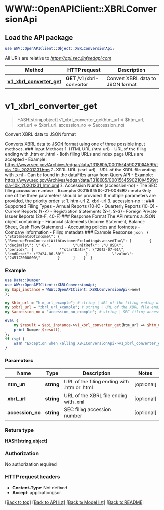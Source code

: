 # WWW::OpenAPIClient::XBRLConversionApi

## Load the API package
```perl
use WWW::OpenAPIClient::Object::XBRLConversionApi;
```

All URIs are relative to *https://api.sec.finfeedapi.com*

Method | HTTP request | Description
------------- | ------------- | -------------
[**v1_xbrl_converter_get**](XBRLConversionApi.md#v1_xbrl_converter_get) | **GET** /v1/xbrl-converter | Convert XBRL data to JSON format


# **v1_xbrl_converter_get**
> HASH[string,object] v1_xbrl_converter_get(htm_url => $htm_url, xbrl_url => $xbrl_url, accession_no => $accession_no)

Convert XBRL data to JSON format

Converts XBRL data to JSON format using one of three possible input methods.    ### Input Methods    1. HTML URL (htm-url)     - URL of the filing ending with .htm or .html     - Both filing URLs and index page URLs are accepted     - Example: https://www.sec.gov/Archives/edgar/data/1318605/000156459021004599/tsla-10k_20201231.htm    2. XBRL URL (xbrl-url)     - URL of the XBRL file ending with .xml     - Can be found in the dataFiles array from Query API     - Example: https://www.sec.gov/Archives/edgar/data/1318605/000156459021004599/tsla-10k_20201231_htm.xml    3. Accession Number (accession-no)     - The SEC filing accession number     - Example: 0001564590-21-004599    :::note  Only one of the three parameters should be provided. If multiple parameters are provided, the priority order is:  1. htm-url  2. xbrl-url  3. accession-no  :::    ### Supported Filing Types    - Annual Reports (10-K)  - Quarterly Reports (10-Q)  - Current Reports (8-K)  - Registration Statements (S-1, S-3)  - Foreign Private Issuer Reports (20-F, 40-F)    ### Response Format    The API returns a JSON object containing:  - Financial statements (Income Statement, Balance Sheet, Cash Flow Statement)  - Accounting policies and footnotes  - Company information  - Filing metadata    ### Example Response  ```json  {    \"StatementsOfIncome\": {      \"RevenueFromContractWithCustomerExcludingAssessedTax\": [        {          \"decimals\": \"-6\",          \"unitRef\": \"U_USD\",          \"period\": {            \"startDate\": \"2023-07-01\",            \"endDate\": \"2024-06-30\"          },          \"value\": \"245122000000\"        }      ]    }  }  ```

### Example
```perl
use Data::Dumper;
use WWW::OpenAPIClient::XBRLConversionApi;
my $api_instance = WWW::OpenAPIClient::XBRLConversionApi->new(
);

my $htm_url = "htm_url_example"; # string | URL of the filing ending with .htm or .html
my $xbrl_url = "xbrl_url_example"; # string | URL of the XBRL file ending with .xml
my $accession_no = "accession_no_example"; # string | SEC filing accession number

eval {
    my $result = $api_instance->v1_xbrl_converter_get(htm_url => $htm_url, xbrl_url => $xbrl_url, accession_no => $accession_no);
    print Dumper($result);
};
if ($@) {
    warn "Exception when calling XBRLConversionApi->v1_xbrl_converter_get: $@\n";
}
```

### Parameters

Name | Type | Description  | Notes
------------- | ------------- | ------------- | -------------
 **htm_url** | **string**| URL of the filing ending with .htm or .html | [optional] 
 **xbrl_url** | **string**| URL of the XBRL file ending with .xml | [optional] 
 **accession_no** | **string**| SEC filing accession number | [optional] 

### Return type

**HASH[string,object]**

### Authorization

No authorization required

### HTTP request headers

 - **Content-Type**: Not defined
 - **Accept**: application/json

[[Back to top]](#) [[Back to API list]](../README.md#documentation-for-api-endpoints) [[Back to Model list]](../README.md#documentation-for-models) [[Back to README]](../README.md)

